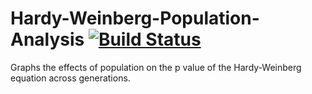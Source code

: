 # Hardy-Weinberg-Population-Analysis [![Build Status](https://travis-ci.org/H1ppx/Hardy-Weinberg-Population-Analysis.svg?branch=master)](https://travis-ci.org/H1ppx/Hardy-Weinberg-Population-Analysis)
Graphs the effects of population on the p value of the Hardy-Weinberg equation across generations.
